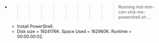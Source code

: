 * >>>>>>>>> Running inst-min-con-xtra-ms-powershell.sh ...
  * Install PowerShell.
  * Disk size = 1924176K. Space Used = 162960K. Runtime = 00:00:00:02.
